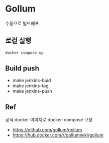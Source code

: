 # Gollum

수동으로 빌드배포

## 로컬 실행

```bash
docker compose up
```

## Build push

- make jenkins-buid
- make jenkins-tag
- make jenkins-push

## Ref

공식 docker 이미지로 docker-compose 구성
- https://github.com/gollum/gollum
- https://hub.docker.com/r/gollumwiki/gollum
